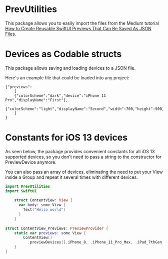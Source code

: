 # PrevUtilities

This package allows you to easily import the files from the Medium tutorial [How to Create Reusable SwiftUI Previews That Can Be Saved As JSON Files](https://medium.com/better-programming/how-to-create-reusable-swiftui-previews-that-can-be-saved-as-json-files-2ca7b42c9ac6). 

# Devices as Codable structs 
This package allows saving and loading devices to a JSON file.

Here's an example file that could be loaded into any project:

    {"previews":
	    [
		{"colorScheme":"dark","device":"iPhone 11 Pro","displayName":"First"},
		{"colorScheme":"light","displayName":"Second","width":700,"height":500}
	    ]
    }

# Constants for iOS 13 devices
As seen below, the package provides convenient constants for all iOS 13 supported devices, so you don't need to pass a string to the constructor for PreviewDevice anymore.

You can also pass an array of devices, eliminating the need to put your View inside a Group and repeat it several times with different devices.
```swift
import PrevUtilities
import SwiftUI
    
    struct ContentView: View {
      var body: some View {
        Text("Hello world")
      }
    }
    
struct ContentView_Previews: PreviewProvider {
    static var previews: some View {
        ContentView()
          .previewDevices([.iPhone_8, .iPhone_11_Pro_Max, .iPad_7thGen, .iPad_Pro_12Point9Inch])
    }
}
```

